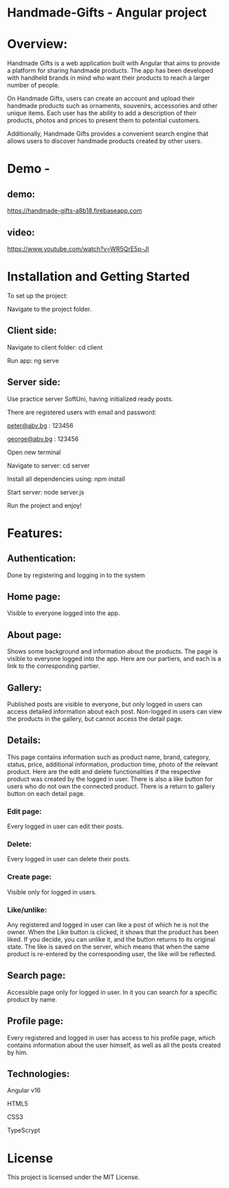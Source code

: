 # Handmade-Gifts - Angular project 
# Overview:
Handmade Gifts is a web application built with Angular that aims to provide a platform for sharing handmade products. The app has been developed with handheld brands in mind who want their products to reach a larger number of people.

On Handmade Gifts, users can create an account and upload their handmade products such as ornaments, souvenirs, accessories and other unique items. Each user has the ability to add a description of their products, photos and prices to present them to potential customers.

Additionally, Handmade Gifts provides a convenient search engine that allows users to discover handmade products created by other users.

# Demo - 
## demo:
https://handmade-gifts-a8b18.firebaseapp.com
## video:
https://www.youtube.com/watch?v=WR5QrE5p-JI


# Installation and Getting Started
To set up the project:

Navigate to the project folder.

##  Client side:

Navigate to client folder: cd client

Run app: ng serve


##  Server side: 
Use practice server SoftUni, having initialized ready posts.

There are registered users with email and password:

peter@abv.bg : 123456

george@abv.bg : 123456

Open new terminal

Navigate to server: cd server

Install all dependencies using: npm install

Start server: node server.js

Run the project and enjoy!

# Features:
##  Authentication:
Done by registering and logging in to the system

##  Home page:
Visible to everyone logged into the app.

##  About page:
Shows some background and information about the products. The page is visible to everyone logged into the app. Here are our partiers, and each is a link to the corresponding partier.

##  Gallery:
Published posts are visible to everyone, but only logged in users can access detailed information about each post. Non-logged in users can view the products in the gallery, but cannot access the detail page.

##  Details:
This page contains information such as product name, brand, category, status, price, additional information, production time, photo of the relevant product.
Here are the edit and delete functionalities if the respective product was created by the logged in user. There is also a like button for users who do not own the connected product.
There is a return to gallery button on each detail page.

###  Edit page:
Every logged in user can edit their posts.
###  Delete:
 Every logged in user can delete their posts.
###  Create page:
 Visible only for logged in users.
 
### Like/unlike:
Any registered and logged in user can like a post of which he is not the owner. When the Like button is clicked, it shows that the product has been liked. If you decide, you can unlike it, and the button returns to its original state. The like is saved on the server, which means that when the same product is re-entered by the corresponding user, the like will be reflected.

## Search page:
Accessible page only for logged in user. In it you can search for a specific product by name.

## Profile page:
Every registered and logged in user has access to his profile page, which contains information about the user himself, as well as all the posts created by him.

##  Technologies:
Angular v16

HTML5

CSS3

TypeScrypt


# License
This project is licensed under the MIT License.